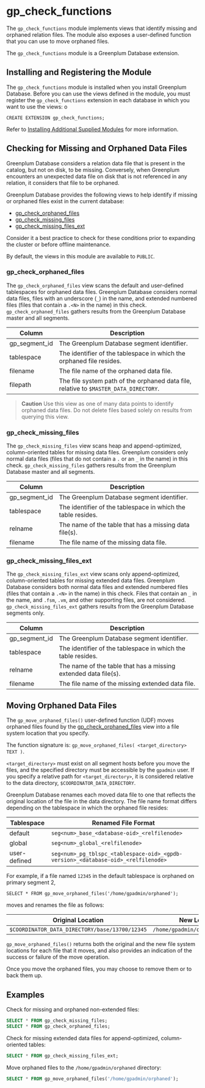 # gp_check_functions

The `gp_check_functions` module implements views that identify missing and orphaned relation files. The module also exposes a user-defined function that you can use to move orphaned files.

The `gp_check_functions` module is a Greenplum Database extension.

## <a id="topic_reg"></a>Installing and Registering the Module

The `gp_check_functions` module is installed when you install Greenplum Database. Before you can use the views defined in the module, you must register the `gp_check_functions` extension in each database in which you want to use the views:
o

```
CREATE EXTENSION gp_check_functions;
```

Refer to [Installing Additional Supplied Modules](../../install_guide/install_modules.html) for more information.


## <a id="missingfiles"></a>Checking for Missing and Orphaned Data Files

Greenplum Database considers a relation data file that is present in the catalog, but not on disk, to be missing. Conversely, when Greenplum encounters an unexpected data file on disk that is not referenced in any relation, it considers that file to be orphaned.

Greenplum Database provides the following views to help identify if missing or orphaned files exist in the current database:

- [gp_check_orphaned_files](#orphaned)
- [gp_check_missing_files](#missing)
- [gp_check_missing_files_ext](#missing_ext)

Consider it a best practice to check for these conditions prior to expanding the cluster or before offline maintenance.

By default, the views in this module are available to `PUBLIC`.

### <a id="orphaned"></a>gp_check_orphaned_files

The `gp_check_orphaned_files` view scans the default and user-defined tablespaces for orphaned data files. Greenplum Database considers normal data files, files with an underscore (`_`) in the name, and extended numbered files (files that contain a `.<N>` in the name) in this check. `gp_check_orphaned_files` gathers results from the Greenplum Database master and all segments.

|Column|Description|
|------|-----------|
| gp_segment_id | The Greenplum Database segment identifier. |
| tablespace | The identifier of the tablespace in which the orphaned file resides. |
| filename | The file name of the orphaned data file. |
| filepath | The file system path of the orphaned data file, relative to `$MASTER_DATA_DIRECTORY`. |

> **Caution** Use this view as one of many data points to identify orphaned data files. Do not delete files based solely on results from querying this view.


### <a id="missing"></a>gp_check_missing_files

The `gp_check_missing_files` view scans heap and append-optimized, column-oriented tables for missing data files. Greenplum considers only normal data files (files that do not contain a `.` or an `_` in the name) in this check. `gp_check_missing_files` gathers results from the Greenplum Database master and all segments.

|Column|Description|
|------|-----------|
| gp_segment_id | The Greenplum Database segment identifier. |
| tablespace | The identifier of the tablespace in which the table resides. |
| relname | The name of the table that has a missing data file(s). |
| filename | The file name of the missing data file. |


### <a id="missing_ext"></a>gp_check_missing_files_ext

The `gp_check_missing_files_ext` view scans only append-optimized, column-oriented tables for missing extended data files. Greenplum Database considers both normal data files and extended numbered files (files that contain a `.<N>` in the name) in this check. Files that contain an `_` in the name, and `.fsm`, `.vm`, and other supporting files, are not considered. `gp_check_missing_files_ext` gathers results from the Greenplum Database segments only.

|Column|Description|
|------|-----------|
| gp_segment_id | The Greenplum Database segment identifier. |
| tablespace | The identifier of the tablespace in which the table resides. |
| relname | The name of the table that has a missing extended data file(s). |
| filename | The file name of the missing extended data file. |


## <a id="moveorphanfiles"></a>Moving Orphaned Data Files

The `gp_move_orphaned_files()` user-defined function (UDF) moves orphaned files found by the [gp_check_orphaned_files](#orphaned) view into a file system location that you specify.

The function signature is: `gp_move_orphaned_files( <target_directory> TEXT )`.

`<target_directory>` must exist on all segment hosts before you move the files, and the specified directory must be accessible by the `gpadmin` user. If you specify a relative path for `<target_directory>`, it is considered relative to the data directory, `$COORDINATOR_DATA_DIRECTORY`.

Greenplum Database renames each moved data file to one that reflects the original location of the file in the data directory. The file name format differs depending on the tablespace in which the orphaned file resides:

| Tablespace | Renamed File Format|
|------|-----------|
| default | `seg<num>_base_<database-oid>_<relfilenode>` |
| global | `seg<num>_global_<relfilenode>` |
| user-defined | `seg<num>_pg_tblspc_<tablespace-oid>_<gpdb-version>_<database-oid>_<relfilenode>` |

For example, if a file named `12345` in the default tablespace is orphaned on primary segment 2,

```
SELECT * FROM gp_move_orphaned_files('/home/gpadmin/orphaned');
```

moves and renames the file as follows:

| Original Location | New Location and File Name |
|------|-----------|
| `$COORDINATOR_DATA_DIRECTORY/base/13700/12345` | `/home/gpadmin/orphaned/seg2_base_13700_12345` |

`gp_move_orphaned_files()` returns both the original and the new file system locations for each file that it moves, and also provides an indication of the success or failure of the move operation.

Once you move the orphaned files, you may choose to remove them or to back them up.

## <a id="examples"></a>Examples

Check for missing and orphaned non-extended files:

``` sql
SELECT * FROM gp_check_missing_files;
SELECT * FROM gp_check_orphaned_files;
```

Check for missing extended data files for append-optimized, column-oriented tables:

``` sql
SELECT * FROM gp_check_missing_files_ext;
```

Move orphaned files to the `/home/gpadmin/orphaned` directory:

``` sql
SELECT * FROM gp_move_orphaned_files('/home/gpadmin/orphaned');
```

